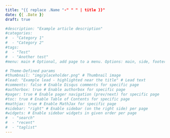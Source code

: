 ```yaml
---
title: "{{ replace .Name "-" " " | title }}"
date: {{ .Date }}
draft: true

#description: "Example article description"
#categories:
#  - "Category 1"
#  - "Category 2"
#tags:
#  - "Test"
#  - "Another test"
#menu: main # Optional, add page to a menu. Options: main, side, footer

# Theme-Defined params
#thumbnail: "img/placeholder.png" # Thumbnail image
#lead: "Example lead - highlighted near the title" # Lead text
#comments: false # Enable Disqus comments for specific page
#authorbox: true # Enable authorbox for specific page
#pager: true # Enable pager navigation (prev/next) for specific page
#toc: true # Enable Table of Contents for specific page
#mathjax: true # Enable MathJax for specific page
#sidebar: "right" # Enable sidebar (on the right side) per page
#widgets: # Enable sidebar widgets in given order per page
#  - "search"
#  - "recent"
#  - "taglist"
---
```


